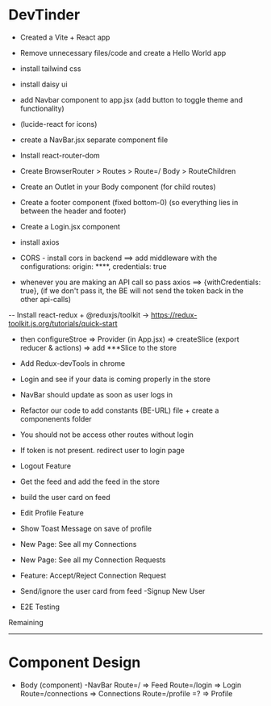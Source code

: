 # DevTinder

   - Created a Vite + React app
   - Remove unnecessary files/code and create a Hello World app
   - install tailwind css
   - install daisy ui
   - add Navbar component to app.jsx (add button to toggle theme and functionality)
   - (lucide-react for icons)
   - create a NavBar.jsx separate component file

   - Install react-router-dom
   - Create BrowserRouter > Routes > Route=/ Body > RouteChildren
   - Create an Outlet in your Body component (for child routes)
   - Create a footer component (fixed bottom-0) (so everything lies in between the header and footer)  
   
   - Create a Login.jsx component 
   - install axios
   - CORS - install cors in backend ==> add middleware with the configurations: origin: ****, credentials: true
   - whenever you are making an API call so pass axios ==> {withCredentials: true}, (if we don't pass it, the BE will not send the token back in the other api-calls)

   -- Install react-redux + @reduxjs/toolkit  -> https://redux-toolkit.js.org/tutorials/quick-start

   - then configureStroe => Provider (in App.jsx) => createSlice (export reducer & actions) => add ***Slice to the store

   - Add Redux-devTools in chrome
   - Login and see if your data is coming properly in the store
   - NavBar should update as soon as user logs in
   - Refactor our code to add constants (BE-URL) file + create a componenents folder 

   - You should not be access other routes without login
   - If token is not present. redirect user to login page
   - Logout Feature
   - Get the feed and add the feed in the store
   - build the user card on feed
   - Edit Profile Feature
   - Show Toast Message on save of profile

   - New Page: See all my Connections 
   - New Page: See all my Connection Requests
   - Feature: Accept/Reject Connection Request
   - Send/ignore the user card from feed
   -Signup New User
   - E2E Testing

Remaining

 









---

# Component Design
 - Body (component)
    -NavBar
    Route=/  => Feed
    Route=/login => Login
    Route=/connections => Connections
    Route=/profile =? => Profile
